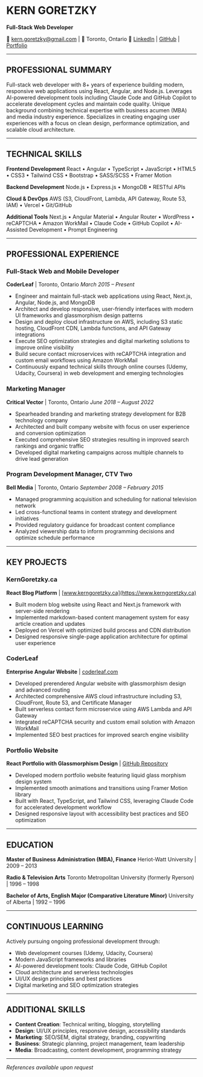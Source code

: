 # KERN GORETZKY

**Full-Stack Web Developer**

📧 kern.goretzky@gmail.com | 📍 Toronto, Ontario
🔗 [LinkedIn](https://linkedin.com/in/kern-goretzky) | [GitHub](https://github.com/Goretzky) | [Portfolio](https://kerngoretzky.com)

---

## PROFESSIONAL SUMMARY

Full-stack web developer with 8+ years of experience building modern, responsive web applications using React, Angular, and Node.js. Leverages AI-powered development tools including Claude Code and GitHub Copilot to accelerate development cycles and maintain code quality. Unique background combining technical expertise with business acumen (MBA) and media industry experience. Specializes in creating engaging user experiences with a focus on clean design, performance optimization, and scalable cloud architecture.

---

## TECHNICAL SKILLS

**Frontend Development**
React • Angular • TypeScript • JavaScript • HTML5 • CSS3 • Tailwind CSS • Bootstrap • SASS/SCSS • Framer Motion

**Backend Development**
Node.js • Express.js • MongoDB • RESTful APIs

**Cloud & DevOps**
AWS (S3, CloudFront, Lambda, API Gateway, Route 53, IAM) • Vercel • Git/GitHub

**Additional Tools**
Next.js • Angular Material • Angular Router • WordPress • reCAPTCHA • Amazon WorkMail • Claude Code • GitHub Copilot • AI-Assisted Development • Prompt Engineering

---

## PROFESSIONAL EXPERIENCE

### Full-Stack Web and Mobile Developer
**CoderLeaf** | Toronto, Ontario
*March 2015 – Present*

- Engineer and maintain full-stack web applications using React, Next.js, Angular, Node.js, and MongoDB
- Architect and develop responsive, user-friendly interfaces with modern UI frameworks and glassmorphism design patterns
- Design and deploy cloud infrastructure on AWS, including S3 static hosting, CloudFront CDN, Lambda functions, and API Gateway integrations
- Execute SEO optimization strategies and digital marketing solutions to improve online visibility
- Build secure contact microservices with reCAPTCHA integration and custom email workflows using Amazon WorkMail
- Continuously expand technical skills through online courses (Udemy, Udacity, Coursera) in web development and emerging technologies

### Marketing Manager
**Critical Vector** | Toronto, Ontario
*June 2018 – August 2022*

- Spearheaded branding and marketing strategy development for B2B technology company
- Architected and built company website with focus on user experience and conversion optimization
- Executed comprehensive SEO strategies resulting in improved search rankings and organic traffic
- Developed digital marketing campaigns across multiple channels to drive lead generation

### Program Development Manager, CTV Two
**Bell Media** | Toronto, Ontario
*September 2008 – February 2015*

- Managed programming acquisition and scheduling for national television network
- Led cross-functional teams in content strategy and development initiatives
- Provided regulatory guidance for broadcast content compliance
- Analyzed viewership data to inform programming decisions and optimize schedule performance

---

## KEY PROJECTS

### KernGoretzky.ca
**React Blog Platform** | [www.kerngoretzky.ca](https://www.kerngoretzky.ca)

- Built modern blog website using React and Next.js framework with server-side rendering
- Implemented markdown-based content management system for easy article creation and updates
- Deployed on Vercel with optimized build process and CDN distribution
- Designed responsive single-page application architecture for optimal user experience

### CoderLeaf
**Enterprise Angular Website** | [coderleaf.com](http://coderleaf.com)

- Developed prerendered Angular website with glassmorphism design and advanced routing
- Architected comprehensive AWS cloud infrastructure including S3, CloudFront, Route 53, and Certificate Manager
- Built serverless contact form microservice using AWS Lambda and API Gateway
- Integrated reCAPTCHA security and custom email solution with Amazon WorkMail
- Implemented SEO best practices for improved search engine visibility

### Portfolio Website
**React Portfolio with Glassmorphism Design** | [GitHub Repository](https://github.com/Goretzky/kerngoretzky-react)

- Developed modern portfolio website featuring liquid glass morphism design system
- Implemented smooth animations and transitions using Framer Motion library
- Built with React, TypeScript, and Tailwind CSS, leveraging Claude Code for accelerated development workflow
- Designed responsive layout with accessibility best practices and SEO optimization

---

## EDUCATION

**Master of Business Administration (MBA), Finance**
Heriot-Watt University | 2009 – 2013

**Radio & Television Arts**
Toronto Metropolitan University (formerly Ryerson) | 1996 – 1998

**Bachelor of Arts, English Major (Comparative Literature Minor)**
University of Alberta | 1992 – 1996

---

## CONTINUOUS LEARNING

Actively pursuing ongoing professional development through:
- Web development courses (Udemy, Udacity, Coursera)
- Modern JavaScript frameworks and libraries
- AI-powered development tools: Claude Code, GitHub Copilot
- Cloud architecture and serverless technologies
- UI/UX design principles and best practices
- Digital marketing and SEO optimization strategies

---

## ADDITIONAL SKILLS

- **Content Creation**: Technical writing, blogging, storytelling
- **Design**: UI/UX principles, responsive design, accessibility standards
- **Marketing**: SEO/SEM, digital strategy, branding, copywriting
- **Business**: Strategic planning, project management, team leadership
- **Media**: Broadcasting, content development, programming strategy

---

*References available upon request*
